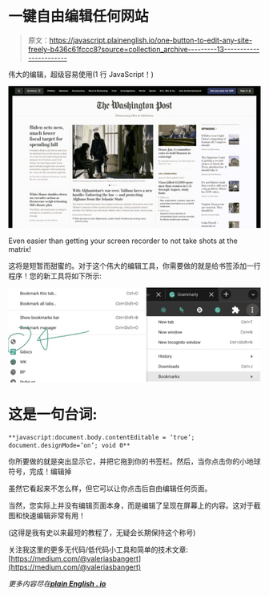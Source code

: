 # 一键自由编辑任何网站

> 原文：<https://javascript.plainenglish.io/one-button-to-edit-any-site-freely-b436c61fccc8?source=collection_archive---------13----------------------->

伟大的编辑，超级容易使用(1 行 JavaScript！)

![](img/fa77d34502507a7392f2f65d4180a4cd.png)

Even easier than getting your screen recorder to not take shots at the matrix!

这将是短暂而甜蜜的。对于这个伟大的编辑工具，你需要做的就是给书签添加一行程序！您的新工具将如下所示:

![](img/2442b414448c4b0b6916f7cb63470fd1.png)

# 这是一句台词:

```
**javascript:document.body.contentEditable = ‘true’; document.designMode=’on’; void 0**
```

你所要做的就是突出显示它，并把它拖到你的书签栏。然后，当你点击你的小地球符号，完成！编辑掉

虽然它看起来不怎么样，但它可以让你点击后自由编辑任何页面。

当然，您实际上并没有编辑页面本身，而是编辑了呈现在屏幕上的内容。这对于截图和快速编辑非常有用！

(这得是我有史以来最短的教程了，无疑会长期保持这个称号)

关注我这里的更多无代码/低代码小工具和简单的技术文章:
[https://medium.com/@valeriasbangert](https://medium.com/@valeriasbangert)

*更多内容尽在*[***plain English . io***](http://plainenglish.io/)